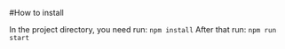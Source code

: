 #How to install

In the project directory, you need run: `npm install`
After that run: `npm run start`